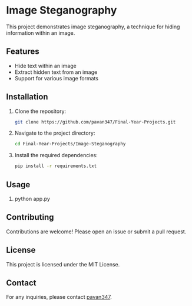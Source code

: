 # Image Steganography

This project demonstrates image steganography, a technique for hiding information within an image.

## Features

- Hide text within an image
- Extract hidden text from an image
- Support for various image formats


## Installation

1. Clone the repository:
    ```sh
    git clone https://github.com/pavan347/Final-Year-Projects.git
    ```
2. Navigate to the project directory:
    ```sh
    cd Final-Year-Projects/Image-Steganography
    ```
3. Install the required dependencies:
    ```sh
    pip install -r requirements.txt
    ```

## Usage

1. python app.py

## Contributing

Contributions are welcome! Please open an issue or submit a pull request.

## License

This project is licensed under the MIT License.

## Contact

For any inquiries, please contact [pavan347](https://github.com/pavan347).
